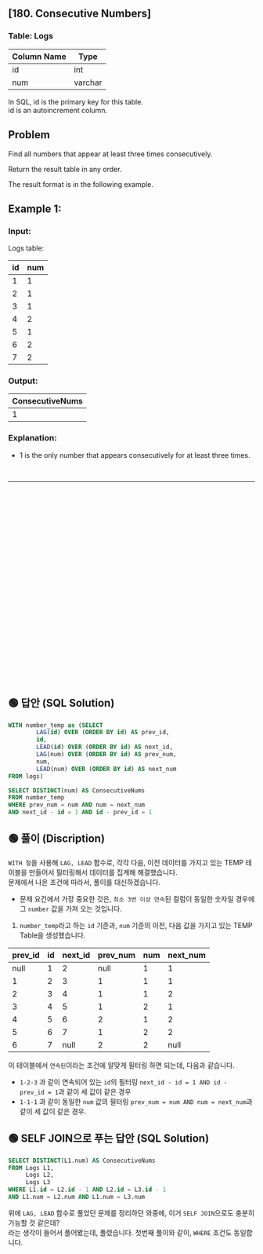 ## [180. Consecutive Numbers]


### Table: Logs


| Column Name | Type    |
|-------------|---------|
| id          | int     |
| num         | varchar |

In SQL, id is the primary key for this table.  
id is an autoincrement column.  
 
## Problem 

Find all numbers that appear at least three times consecutively.  

Return the result table in any order.  

The result format is in the following example.  

 

## Example 1:

### Input: 

Logs table:


| id | num |
|----|-----|
| 1  | 1   |
| 2  | 1   |
| 3  | 1   |
| 4  | 2   |
| 5  | 1   |
| 6  | 2   |
| 7  | 2   |

### Output: 

| ConsecutiveNums |
|-----------------|
| 1               |

### Explanation: 
* 1 is the only number that appears consecutively for at least three times.


<br/>

---

<br/>
<br/>
<br/>
<br/>
<br/>
<br/>
<br/>
<br/>
<br/>
<br/>
<br/>
<br/>
<br/>
<br/>
<br/>
<br/>
<br/>
<br/>
<br/>
<br/>
<br/>
<br/>
<br/>


## 🟢 답안 (SQL Solution)

```sql
WITH number_temp as (SELECT 
        LAG(id) OVER (ORDER BY id) AS prev_id,
        id,
        LEAD(id) OVER (ORDER BY id) AS next_id,
        LAG(num) OVER (ORDER BY id) AS prev_num,
        num,
        LEAD(num) OVER (ORDER BY id) AS next_num
FROM logs)

SELECT DISTINCT(num) AS ConsecutiveNums 
FROM number_temp
WHERE prev_num = num AND num = next_num
AND next_id - id = 1 AND id - prev_id = 1
```

## 🟢 풀이 (Discription)
`WITH 절`을 사용해 `LAG, LEAD` 함수로, 각각 다음, 이전 데이터를 가지고 있는 TEMP 테이블을 만들어서 필터링해서 데이터를 집계해 해결했습니다.   
문제에서 나온 조건에 따라서, 풀이를 대신하겠습니다. 

* 문제 요건에서 가장 중요한 것은, `최소 3번 이상 연속`된 컬럼이 동일한 숫자일 경우에 그 `number` 값을 가져 오는 것입니다. 

1. `number_temp`라고 하는 `id` 기준과, `num` 기준의 이전, 다음 값을 가지고 있는 TEMP Table을 생성했습니다. 

| prev_id | id | next_id | prev_num | num | next_num |
| ------- | -- | ------- | -------- | --- | -------- |
| null    | 1  | 2       | null     | 1   | 1        |
| 1       | 2  | 3       | 1        | 1   | 1        |
| 2       | 3  | 4       | 1        | 1   | 2        |
| 3       | 4  | 5       | 1        | 2   | 1        |
| 4       | 5  | 6       | 2        | 1   | 2        |
| 5       | 6  | 7       | 1        | 2   | 2        |
| 6       | 7  | null    | 2        | 2   | null     |  

이 테이블에서 `연속된`이라는 조건에 알맞게 필터링 하면 되는데, 다음과 같습니다.
* `1-2-3` 과 같이 연속되어 있는 `id`의 필터링 `next_id - id = 1 AND id - prev_id = 1`과 같이 세 값이 같은 경우
* `1-1-1` 과 같이 동일한 `num` 값의 필터링 `prev_num = num AND num = next_num`과 같이 세 값이 같은 경우.



## 🟢 SELF JOIN으로 푸는 답안 (SQL Solution)

```sql
SELECT DISTINCT(L1.num) AS ConsecutiveNums
FROM Logs L1, 
     Logs L2, 
     Logs L3
WHERE L1.id = L2.id - 1 AND L2.id = L3.id - 1
AND L1.num = L2.num AND L1.num = L3.num
```
위에 `LAG, LEAD` 함수로 풀었던 문제를 정리하던 와중에, 이거 `SELF JOIN`으로도 충분히 가능할 것 같은데?  
라는 생각이 들어서 풀어봤는데, 풀렸습니다. 첫번째 풀이와 같이, `WHERE` 조건도 동일합니다.